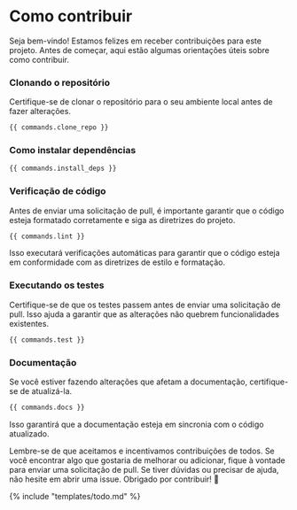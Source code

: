 # Como contribuir

Seja bem-vindo! Estamos felizes em receber contribuições para este projeto. Antes de começar, aqui estão algumas orientações úteis sobre como contribuir.

### Clonando o repositório

Certifique-se de clonar o repositório para o seu ambiente local antes de fazer alterações.

```bash
{{ commands.clone_repo }}
```

### Como instalar dependências

```bash
{{ commands.install_deps }}
```


### Verificação de código

Antes de enviar uma solicitação de pull, é importante garantir que o código esteja formatado corretamente e siga as diretrizes do projeto.

```bash
{{ commands.lint }}
```

Isso executará verificações automáticas para garantir que o código esteja em conformidade com as diretrizes de estilo e formatação.

### Executando os testes

Certifique-se de que os testes passem antes de enviar uma solicitação de pull. Isso ajuda a garantir que as alterações não quebrem funcionalidades existentes.

```bash
{{ commands.test }}
```

### Documentação

Se você estiver fazendo alterações que afetam a documentação, certifique-se de atualizá-la.

```bash
{{ commands.docs }}
```

Isso garantirá que a documentação esteja em sincronia com o código atualizado.

Lembre-se de que aceitamos e incentivamos contribuições de todos. Se você encontrar algo que gostaria de melhorar ou adicionar, fique à vontade para enviar uma solicitação de pull. Se tiver dúvidas ou precisar de ajuda, não hesite em abrir uma issue. Obrigado por contribuir! 🚀

{% include "templates/todo.md" %}